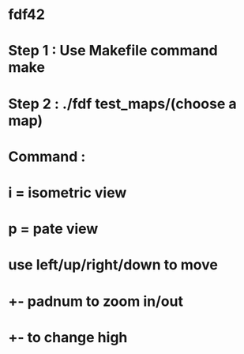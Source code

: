 # fdf42

# Step 1 : Use Makefile command make
# Step 2 : ./fdf test_maps/(choose a map)

# Command :

# i = isometric view
# p = pate view
# use left/up/right/down to move
# +- padnum to zoom in/out
# +- to change high
